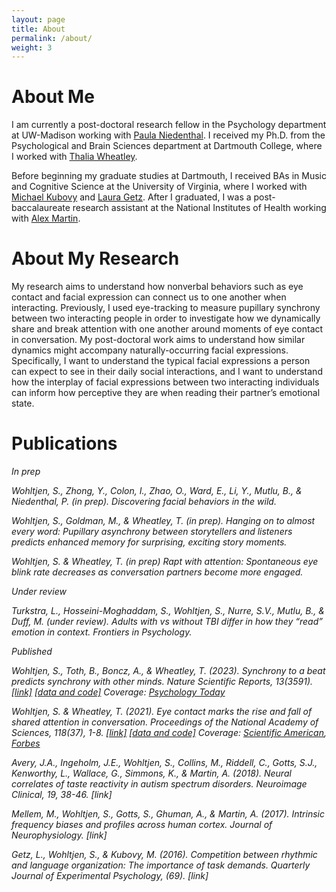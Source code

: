 ```yaml
---
layout: page
title: About
permalink: /about/
weight: 3
---
```


# **About Me**

I am currently a post-doctoral research fellow in the Psychology department at UW-Madison working with <a href="https://www.niedenthalemotionslab.com/">Paula Niedenthal</a>. I received my Ph.D. from the Psychological and Brain Sciences department at Dartmouth College, where I worked with <a href="http://www.wheatlab.com/">Thalia Wheatley</a>. 

Before beginning my graduate studies at Dartmouth, I received BAs in Music and Cognitive Science at the University of Virginia, where I worked with <a href="https://psychology.as.virginia.edu/people/profile/mk9y">Michael Kubovy</a> and <a href="https://sites.google.com/site/lauramariegetz/">Laura Getz</a>. After I graduated, I was a post-baccalaureate research assistant at the National Institutes of Health working with <a href="https://www.nimh.nih.gov/research/research-conducted-at-nimh/principal-investigators/alex-martin">Alex Martin</a>. 

# **About My Research**

My research aims to understand how nonverbal behaviors such as eye contact and facial expression can connect us to one another when interacting. Previously, I used eye-tracking to measure pupillary synchrony between two interacting people in order to investigate how we dynamically share and break attention with one another around moments of eye contact in conversation. My post-doctoral work aims to understand how similar dynamics might accompany naturally-occurring facial expressions. Specifically, I want to understand the typical facial expressions a person can expect to see in their daily social interactions, and I want to understand how the interplay of facial expressions between two interacting individuals can inform how perceptive they are when reading their partner’s emotional state.

# **Publications**

<i>In prep

Wohltjen, S., Zhong, Y., Colon, I., Zhao, O., Ward, E., Li, Y., Mutlu, B., & Niedenthal, P. (in prep). Discovering facial behaviors in the wild.

Wohltjen, S., Goldman, M., & Wheatley, T. (in prep). Hanging on to almost every word: Pupillary asynchrony between storytellers and listeners predicts enhanced memory for surprising, exciting story moments. 

Wohltjen, S. & Wheatley, T. (in prep) Rapt with attention: Spontaneous eye blink rate decreases as conversation partners become more engaged.

<i>Under review

Turkstra, L., Hosseini-Moghaddam, S., Wohltjen, S., Nurre, S.V., Mutlu, B., & Duff, M. (under review). Adults with vs without TBI differ in how they “read” emotion in context. Frontiers in Psychology.

<i>Published

Wohltjen, S., Toth, B., Boncz, A., & Wheatley, T. (2023). Synchrony to a beat predicts synchrony with other minds. Nature Scientific Reports, 13(3591). <a href="https://www.nature.com/articles/s41598-023-29776-6">[link]</a> <a href="https://github.com/sophiewohltjen/individual-attention">[data and code]</a>
Coverage: <a href="https://www.psychologytoday.com/gb/blog/the-sensory-revolution/202003/dont-got-rhythm-what-it-means-to-be-beat-deaf">Psychology Today</a>

Wohltjen, S. & Wheatley, T. (2021). Eye contact marks the rise and fall of shared attention in conversation. Proceedings of the National Academy of Sciences, 118(37), 1-8. <a href="https://www.pnas.org/doi/abs/10.1073/pnas.2106645118">[link]</a> <a href="https://github.com/sophiewohltjen/eyeContact-in-conversation">[data and code]</a> 
Coverage: <a href="https://www.scientificamerican.com/article/making-eye-contact-signals-a-new-turn-in-a-conversation/">Scientific American</a>, <a href="https://www.forbes.com/sites/jarretjackson/2022/07/20/is-your-team-in-sync-if-not-it-may-be-time-for-a-game/?sh=1e0f21d974cb">Forbes</a>

Avery, J.A., Ingeholm, J.E., Wohltjen, S., Collins, M., Riddell, C., Gotts, S.J., Kenworthy, L., Wallace, G., Simmons, K., & Martin, A. (2018). Neural correlates of taste reactivity in autism spectrum disorders. Neuroimage Clinical, 19, 38-46. [link]

Mellem, M., Wohltjen, S., Gotts, S., Ghuman, A., & Martin, A. (2017). Intrinsic frequency biases and profiles across human cortex. Journal of Neurophysiology. [link]

Getz, L., Wohltjen, S., & Kubovy, M. (2016). Competition between rhythmic and language organization: The importance of task demands. Quarterly Journal of Experimental Psychology, (69). [link]

